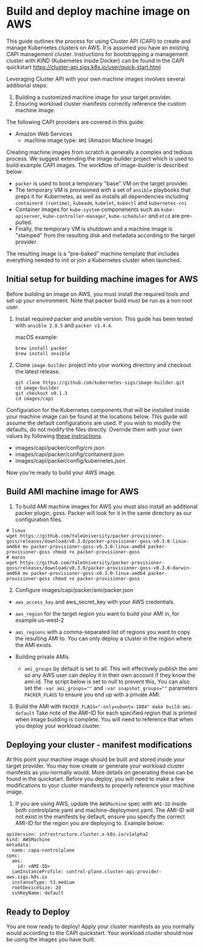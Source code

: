 # Build and deploy machine image on AWS

This guide outlines the process for using Cluster API (CAPI) to create and manage Kubernetes clusters on AWS. It is assumed you have an existing CAPI management cluster. Instructions for bootstrapping a management cluster with KIND (Kubernetes inside Docker) can be found in the CAPI quickstart https://cluster-api.sigs.k8s.io/user/quick-start.html

Leveraging Cluster API with your own machine images involves several additional steps:

1. Building a customized machine image for your target provider.
2. Ensuring workload cluster manifests correctly reference the custom machine image.

The following CAPI providers are covered in this guide:

* Amazon Web Services
  * machine image type: `AMI` (Amazon Machine Image)

Creating machine images from scratch is generally a complex and tedious process. We suggest extending the image-builder project which is used to build example CAPI images. The workflow of image-builder is described below:

  * `packer` is used to boot a temporary "base" VM on the target provider.
  * The temporary VM is provisioned with a set of `ansible` playbooks that preps it for Kubernetes, as well as installs all dependencies including `containerd (runtime)`, `kubeadm`, `kubelet`, `kubectl` and `kubernetes-cni`
  * Container images for `kube-system` componenents such as `kube-apiserver`, `kube-controller-manager`, `kube-scheduler` and `etcd` are pre-pulled.
  * Finally, the temporary VM is shutdown and a machine image is "stamped" from the resulting disk and metadata according to the target provider.

The resulting image is a "pre-baked" machine template that includes everything needed to init or join a Kubernetes cluster when launched.

## Initial setup for building machine images for AWS

Before building an image on AWS, you must install the required tools and set up your environment. Note that packer build must be run as a non root user.

1. Install required packer and ansible version. This guide has been tested with `ansible 2.8.5` and `packer v1.4.4`.

    macOS example:
    ```
    brew install packer
    brew install ansible
    ```

1. Clone `image-builder` project into your working directory and checkout the latest release.

    ```
    git clone https://github.com/kubernetes-sigs/image-builder.git
    cd image-builder
    git checkout v0.1.3
    cd images/capi
    ```

Configuration for the Kubernetes components that will be installed inside your machine image can be found at the locations below. This guide will assume the default configurations are used. If you wish to modify the defaults, do not modify the files directly. Override them with your own values by following [these instructions](../capi/capi.md#configuration).

* images/capi/packer/config/cni.json
* images/capi/packer/config/containerd.json
* images/capi/packer/config/kubernetes.json

Now you’re ready to build your AWS image.

## Build AMI machine image for AWS

1. To build AMI machine images for AWS you must also install an additional packer plugin, goss. Packer will look for it in the same directory as our configuration files.

```
# linux
wget https://github.com/YaleUniversity/packer-provisioner-goss/releases/download/v0.3.0/packer-provisioner-goss-v0.3.0-linux-amd64 mv packer-provisioner-goss-v0.3.0-linux-amd64 packer-provisioner-goss chmod +x packer-provisioner-goss
# macos
wget https://github.com/YaleUniversity/packer-provisioner-goss/releases/download/v0.3.0/packer-provisioner-goss-v0.3.0-darwin-amd64 mv packer-provisioner-goss-v0.3.0-linux-amd64 packer-provisioner-goss chmod +x packer-provisioner-goss
```

2. Configure images/capi/packer/ami/packer.json

* `aws_access_key` and aws_secret_key with your AWS credentials.
* `aws_region` for the target region you want to build your AMI in, for example us-west-2
* `ami_regions` with a comma-separated list of regions you want to copy the resulting AMI to. You can only deploy a cluster in the region where the AMI exists.

* Building private AMIs
  * `ami_groups` by default is set to all. This will effectively publish the ami so any AWS user can deploy it in their own account if they know the ami-id. The script below is set to null to prevent this, You can also set the `-var ami_groups=""` and `-var snapshot_groups=""` parameters `PACKER_FLAGS` to ensure you end up with a private AMI.

3. Build the AMI with `PACKER_FLAGS="-only=ubuntu-1804" make build-ami-default`  Take note of the AMI-ID for each specified region that is printed when image building is complete. You will need to reference that when you deploy your workload cluster.


## Deploying your cluster - manifest modifications

At this point your machine image should be built and stored inside your target provider. You may now create or generate your workload cluster manifests as you normally would. More details on generating these can be found in the quickstart. Before you deploy, you will need to make a few modifications to your cluster manifests to properly reference your machine image.

1. If you are using AWS, update the `AWSMachine` spec with `AMI-ID` inside both controlplane.yaml and machine-deployment.yaml. The AMI-ID will not exist in the manifests by default, ensure you specify the correct AMI-ID for the region you are deploying to.
Example below:

```
apiVersion: infrastructure.cluster.x-k8s.io/v1alpha2
kind: AWSMachine
metadata:
  name: capa-controlplane
spec:
  ami:
    id: <AMI-ID>
  iamInstanceProfile: control-plane.cluster-api-provider-aws.sigs.k8s.io
  instanceType: t3.medium
  rootDeviceSize: 20
  sshKeyName: default
```

## Ready to Deploy
You are now ready to deploy! Apply your cluster manifests as you normally would according to the CAPI quickstart. Your workload cluster should now be using the images you have built.
